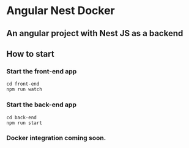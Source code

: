 # Angular Nest Docker
## An angular project with Nest JS as a backend 

## How to start

### Start the front-end app
```
cd front-end
npm run watch

```
### Start the back-end app

```
cd back-end
npm run start

```

### Docker integration coming soon.
